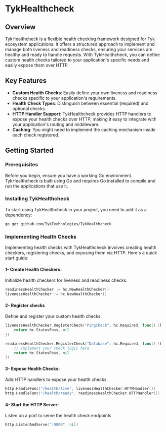 # TykHealthcheck

## Overview

TykHealthcheck is a flexible health checking framework designed for Tyk ecosystem applications. It offers a structured approach to implement and manage both liveness and readiness checks, ensuring your services are healthy and ready to handle requests. With TykHealthcheck, you can define custom health checks tailored to your application's specific needs and easily expose them over HTTP.

## Key Features

- **Custom Health Checks**: Easily define your own liveness and readiness checks specific to your application's requirements.
- **Health Check Types**: Distinguish between essential (required) and optional checks.
- **HTTP Handler Support**: TykHealthcheck provides HTTP handlers to expose your health checks over HTTP, making it easy to integrate with your application's routing and middleware.
- **Caching**: Ypu might need to implement the caching mechanism inside each check registered.

## Getting Started

### Prerequisites

Before you begin, ensure you have a working Go environment. TykHealthcheck is built using Go and requires Go installed to compile and run the applications that use it.

### Installing TykHealthcheck

To start using TykHealthcheck in your project, you need to add it as a dependency:

```sh
go get github.com/TykTechnologies/TykHealthcheck
```
### Implementing Health Checks
Implementing health checks with TykHealthcheck involves creating health checkers, registering checks, and exposing them via HTTP. Here's a quick start guide:

#### 1- Create Health Checkers:
Initialize health checkers for liveness and readiness checks.

```go
readinessHealthChecker := hc.NewHealthChecker()
livenessHealthChecker := hc.NewHealthChecker()
```

#### 2- Register checks
Define and register your custom health checks.

```go
livenessHealthChecker.RegisterCheck("PingCheck", hc.Required, func() (hc.HealthStatus, error) {
    return hc.StatusPass, nil
})

readinessHealthChecker.RegisterCheck("Database", hc.Required, func() (hc.HealthStatus, error) {
    // Implement your check logic here
    return hc.StatusPass, nil
})
```

#### 3- Expose Health Checks:
Add HTTP handlers to expose your health checks.

```go
http.HandleFunc("/health/live", livenessHealthChecker.HTTPHandler())
http.HandleFunc("/health/ready", readinessHealthChecker.HTTPHandler())
```

#### 4- Start the HTTP Server:
Listen on a port to serve the health check endpoints.

```go
http.ListenAndServe(":9000", nil)
```

